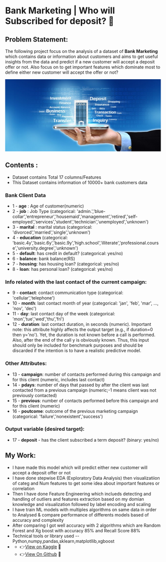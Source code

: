 #  Bank Marketing | Who will Subscribed for deposit? 🏦
## Problem Statement:
The following project focus on the analysis of a dataset of **Bank Marketing** which contains data or information about customers and aims to get useful insights from the data and predict if a new customer will accept a deposit offer or not.
Also focus on to get important features which dominate most to define either new customer will accept the offer or not?

![Semantic description of image](banking-marketing1.jpg "Image Title")

## Contents :
- Dataset contains Total 17 columns/Features
- This Dataset contains information of 10000+ bank customers data
### Bank Client Data
* 1 - **age** : Age of customer(numeric)
* 2 - **job** : Job Type (categorical: 'admin.','blue-collar','entrepreneur','housemaid','management','retired','self-employed','services','student','technician','unemployed','unknown')
* 3 - **marital** : marital status (categorical: 'divorced','married','single','unknown')
* 4 - **education** (categorical: 'basic.4y','basic.6y','basic.9y','high.school','illiterate','professional.course','university.degree','unknown')
* 5 - **default**: has credit in default? (categorical: yes/no)
* 6 - **balance**: bank balance(RS)
* 7 - **housing**: has housing loan? (categorical: yes/no)
* 8 - **loan**: has personal loan? (categorical: yes/no)

### Info related with the last contact of the current campaign:
* 9 - **contact**: contact communication type (categorical: 'cellular','telephone')
* 10 - **month**: last contact month of year (categorical: 'jan', 'feb', 'mar', ..., 'nov', 'dec')
* 11 - **day**: last contact day of the week (categorical: 'mon','tue','wed','thu','fri')
* 12 - **duration**: last contact duration, in seconds (numeric). Important note: this attribute highly affects the output target (e.g., if duration=0 then y='no'). Yet, the duration is not known before a call is performed. Also, after the end of the call y is obviously known. Thus, this input should only be included for benchmark purposes and should be discarded if the intention is to have a realistic predictive model.

### Other Attributes:
* 13 - **campaign**: number of contacts performed during this campaign and for this client (numeric, includes last contact)
* 14 - **pdays**: number of days that passed by after the client was last contacted from a previous campaign (numeric;-1 means client was not previously contacted)
* 15 - **previous**: number of contacts performed before this campaign and for this client (numeric)
* 16 - **poutcome**: outcome of the previous marketing campaign (categorical: 'failure','nonexistent','success')

### Output variable (desired target):
* 17 - **deposit** - has the client subscribed a term deposit? (binary: yes/no)
## My Work:
- I have made this model which will predict either new customer will accept a deposit offer or not
- I have done stepwise EDA (Exploratory Data Analysis) then visualizatiion of categ and Num features to get some idea about important features or correlation
- Then I have done Feature Engineering which inclueds detecting and handling of outliers and features extraction based on my domian knowledge and visualization followed by label encoding and scaling 
- I have train ML models with multiples algorithms on same data in order to Analysed & compare performance of differents models based of accuracy and complexity
- After comparing I got well accuracy with 2 algorithms which are Random Forest and Xg boost with accuracy 85% and Recall Score 88% 
- Technical tools or library used --Python,numpy,pandas,sklearn,matplotllib,xgboost 
- 
  -  👉<a href="https://www.kaggle.com/code/karanchinchpure/bank-marketing-who-will-subscribe-for-deposit">View on Kaggle</a> 💝
  -  👉<a href="#">View On Github</a> 💝
